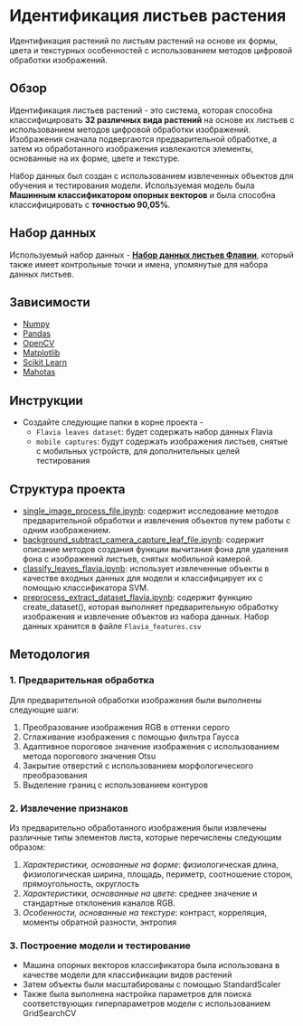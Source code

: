 # Идентификация листьев растения

Идентификация растений по листьям растений на основе их формы, цвета и текстурных особенностей с использованием методов цифровой обработки изображений.

## Обзор

Идентификация листьев растений - это система, которая способна классифицировать **32 различных вида растений** на основе их листьев с использованием методов цифровой обработки изображений. Изображения сначала подвергаются предварительной обработке, а затем из обработанного изображения извлекаются элементы, основанные на их форме, цвете и текстуре.

Набор данных был создан с использованием извлеченных объектов для обучения и тестирования модели. Используемая модель была **Машинным классификатором опорных векторов** и была способна классифицировать с **точностью 90,05%**.

## Набор данных

Используемый набор данных - [**Набор данных листьев Флавии**](http://flavia.sourceforge.net ), который также имеет контрольные точки и имена, упомянутые для набора данных листьев.

## Зависимости

* [Numpy](http://www.numpy.org)
* [Pandas](https://pandas.pydata.org)
* [OpenCV](https://opencv.org)
* [Matplotlib](https://matplotlib.org)
* [Scikit Learn](http://scikit-learn.org/)
* [Mahotas](http://mahotas.readthedocs.io/en/latest/)

## Инструкции

* Создайте следующие папки в корне проекта - 
  * `Flavia leaves dataset`: будет содержать набор данных Flavia
  * `mobile captures`: будут содержать изображения листьев, снятые с мобильных устройств, для дополнительных целей тестирования

## Структура проекта

* [single_image_process_file.ipynb](single_image_process_file.ipynb): содержит исследование методов предварительной обработки и извлечения объектов путем работы с одним изображением.
* [background_subtract_camera_capture_leaf_file.ipynb](background_subtract_camera_capture_leaf_file.ipynb): содержит описание методов создания функции вычитания фона для удаления фона с изображений листьев, снятых мобильной камерой.
* [classify_leaves_flavia.ipynb](Flavia_py_files/classify_leaves_flavia.ipynb): использует извлеченные объекты в качестве входных данных для модели и классифицирует их с помощью классификатора SVM.
* [preprocess_extract_dataset_flavia.ipynb](Flavia_py_files/preprocess_extract_dataset_flavia.ipynb): содержит функцию create_dataset(), которая выполняет предварительную обработку изображения и извлечение объектов из набора данных. Набор данных хранится в файле `Flavia_features.csv`

## Методология

### 1. Предварительная обработка

Для предварительной обработки изображения были выполнены следующие шаги:

  1. Преобразование изображения RGB в оттенки серого
  2. Сглаживание изображения с помощью фильтра Гаусса
  3. Адаптивное пороговое значение изображения с использованием метода порогового значения Otsu
  4. Закрытие отверстий с использованием морфологического преобразования
  5. Выделение границ с использованием контуров

### 2. Извлечение признаков

Из предварительно обработанного изображения были извлечены различные типы элементов листа, которые перечислены следующим образом:

  1. *Характеристики, основанные на форме*: физиологическая длина, физиологическая ширина, площадь, периметр, соотношение сторон, прямоугольность, округлость
  2. *Характеристики, основанные на цвете*: среднее значение и стандартные отклонения каналов RGB.
  3. *Особенности, основанные на текстуре*: контраст, корреляция, моменты обратной разности, энтропия
  
### 3. Построение модели и тестирование

  * Машина опорных векторов классификатора была использована в качестве модели для классификации видов растений <br>
  * Затем объекты были масштабированы с помощью StandardScaler<br>
  * Также была выполнена настройка параметров для поиска соответствующих гиперпараметров модели с использованием GridSearchCV
